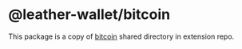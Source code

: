 # @leather-wallet/bitcoin

This package is a copy of [bitcoin](https://github.com/leather-io/extension/tree/dev/src/shared/crypto/bitcoin) shared directory in extension repo.
